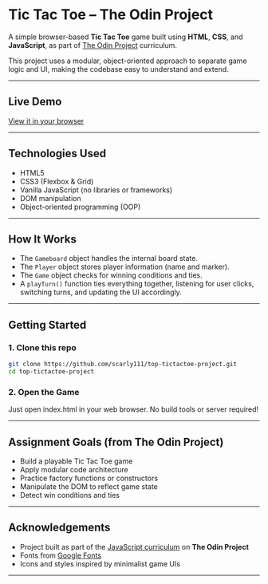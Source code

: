 # Tic Tac Toe – The Odin Project

A simple browser-based **Tic Tac Toe** game built using **HTML**, **CSS**, and **JavaScript**, as part of [The Odin Project](https://www.theodinproject.com/) curriculum.

This project uses a modular, object-oriented approach to separate game logic and UI, making the codebase easy to understand and extend.

---

## Live Demo

[View it in your browser](https://scarly111.github.io/top-tictactoe-project/)

---

## Technologies Used

- HTML5
- CSS3 (Flexbox & Grid)
- Vanilla JavaScript (no libraries or frameworks)
- DOM manipulation
- Object-oriented programming (OOP)

---

## How It Works

- The `Gameboard` object handles the internal board state.
- The `Player` object stores player information (name and marker).
- The `Game` object checks for winning conditions and ties.
- A `playTurn()` function ties everything together, listening for user clicks, switching turns, and updating the UI accordingly.

---

## Getting Started

### 1. Clone this repo

```bash
git clone https://github.com/scarly111/top-tictactoe-project.git
cd top-tictactoe-project
```
### 2. Open the Game
Just open index.html in your web browser. No build tools or server required!

---

## Assignment Goals (from The Odin Project)

- Build a playable Tic Tac Toe game
- Apply modular code architecture
- Practice factory functions or constructors
- Manipulate the DOM to reflect game state
- Detect win conditions and ties

---

## Acknowledgements

- Project built as part of the [JavaScript curriculum](https://www.theodinproject.com/paths/full-stack-javascript) on **The Odin Project**
- Fonts from [Google Fonts](https://fonts.google.com/)
- Icons and styles inspired by minimalist game UIs

---